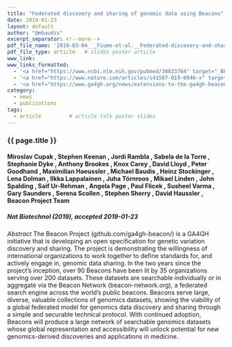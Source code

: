 ```yaml
---
title: "Federated discovery and sharing of genomic data using Beacons"
date: 2019-01-23
layout: default
author: "@mbaudis"
excerpt_separator: <!--more-->
pdf_file_name: '2019-03-04___Fiume-et-al.__Federated-discovery-and-sharing-of-genomic-data-using-Beacons__NatBiotech.pdf'
pdf_file_type: article   # slides poster article
www_link: 
www_links_formatted:
  - '<a href="https://www.ncbi.nlm.nih.gov/pubmed/30833764" target="_BLANK">[PubMed]</a>'
  - '<a href="https://www.nature.com/articles/s41587-019-0046-x" target="_BLANK">[Nature Biotechnology]</a>'
  - '<a href="https://www.ga4gh.org/news/extensions-to-the-ga4gh-beacon-api-will-enable-a-more-powerful-community-resource/" target="_BLANK">[GA4GH Press Release]</a>'
category: 
  - news
  - publications
tags: 
  - article         # article talk poster slides 
---
```


### {{ page.title }}
#### Miroslav Cupak , Stephen Keenan , Jordi Rambla , Sabela de la Torre , Stephanie Dyke , Anthony Brookes , Knox Carey , David Lloyd , Peter Goodhand , Maximilian Haeussler , Michael Baudis , Heinz Stockinger , Lena Dolman , Ilkka Lappalainen , Juha Törnroos , Mikael Linden , John Spalding , Saif Ur-Rehman , Angela Page , Paul Flicek , Susheel Varma , Gary Saunders , Serena Scollen , Stephen Sherry , David Haussler , Beacon Project Team
##### Nat Biotechnol (2019), accepted 2019-01-23

<!--  CONTENT  -->
<!--more-->

*Abstract* The Beacon Project (github.com/ga4gh-beacon/) is a GA4GH initiative that is developing an open specification for genetic variation discovery and sharing. The project is demonstrating the willingness of international organizations to work together to define standards for, and actively engage in, genomic data sharing. In the two years since the project’s inception, over 90 Beacons have been lit by 35 organizations serving over 200 datasets. These datasets are searchable individually or in aggregate via the Beacon Network (beacon-network.org), a federated search engine across the world’s public beacons. Beacons serve large, diverse, valuable collections of genomics datasets, showing the viability of a global federated model for genomics data discovery and sharing through a simple and securable technical protocol. With continued adoption, Beacons will produce a large network of searchable genomics datasets whose global representation and accessibility will unlock potential for new genomics-derived discoveries and applications in medicine.